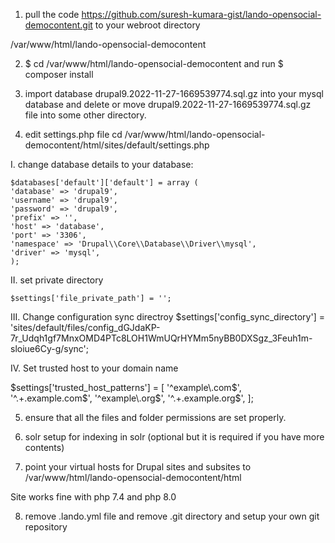 1. pull the code https://github.com/suresh-kumara-gist/lando-opensocial-democontent.git to your webroot directory 

/var/www/html/lando-opensocial-democontent 

2. $ cd /var/www/html/lando-opensocial-democontent and run $ composer install

3. import database drupal9.2022-11-27-1669539774.sql.gz into your mysql database and delete or move drupal9.2022-11-27-1669539774.sql.gz  file into some other directory.

4. edit settings.php file cd /var/www/html/lando-opensocial-democontent/html/sites/default/settings.php

 I. change database details to your database:

    $databases['default']['default'] = array (
    'database' => 'drupal9',
    'username' => 'drupal9',
    'password' => 'drupal9',
    'prefix' => '',
    'host' => 'database',
    'port' => '3306',
    'namespace' => 'Drupal\\Core\\Database\\Driver\\mysql',
    'driver' => 'mysql',
    );

II. set private directory 

    $settings['file_private_path'] = '';

III. Change configuration sync directroy 
$settings['config_sync_directory'] = 'sites/default/files/config_dGJdaKP-7r_Udqh1gf7MnxOMD4PTc8LOH1WmUQrHYMm5nyBB0DXSgz_3Feuh1m-sloiue6Cy-g/sync';


IV. Set trusted host to your domain name

$settings['trusted_host_patterns'] = [
  '^example\.com$',
  '^.+\.example\.com$',
  '^example\.org$',
  '^.+\.example\.org$',
];


5. ensure that all the files and folder permissions are set properly.


6. solr setup for indexing in solr (optional but it is required if you have more contents)

7. point your  virtual hosts for Drupal sites and subsites to 
/var/www/html/lando-opensocial-democontent/html

Site works fine with php 7.4 and php 8.0

8. remove .lando.yml file and remove .git directory  and setup your own git repository
